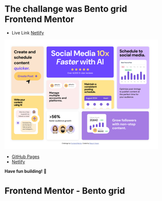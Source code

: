 # The challange was  Bento grid Frontend Mentor
- Live Link [Netlify](https://stellar-pasca-8707ce.netlify.app)

![Resent Design for the Bento grid coding challenge](./assets/images/Screenshot%202024-09-25%20at%2015-35-46%20Frontend%20Mentor%20Bento%20grid.png)

- [GitHub Pages](https://github.com/masum-hosen/grid-main-project-)
- [Netlify](https://stellar-pasca-8707ce.netlify.app)

**Have fun building!** 🚀
# Frontend Mentor - Bento grid